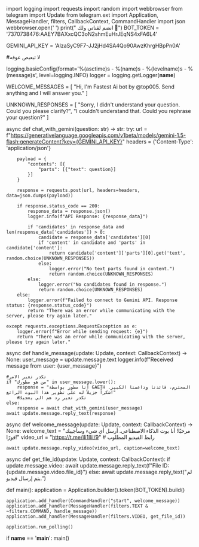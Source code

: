 import logging
import requests
import random
import webbrowser
from telegram import Update
from telegram.ext import Application, MessageHandler, filters, CallbackContext, CommandHandler
import json
webbrowser.open(' ')
print(" انضم لقناتي ولك 🙂")
BOT_TOKEN = '7370738476:AAEY7BAXxcQC3oN2shmEuHrJEqNS4xFA6L4'

GEMINI_API_KEY = 'AIzaSyC9F7-JJ2jHd4SA4Qo90AwzKhrgHBpPn0A'

#لا تبعبص عوفه 

logging.basicConfig(format='%(asctime)s - %(name)s - %(levelname)s - %(message)s',
                    level=logging.INFO)
logger = logging.getLogger(__name__)

WELCOME_MESSAGES = [
    "Hi, I'm Fastest Ai bot by @top005. Send anything and I will answer you."
]

UNKNOWN_RESPONSES = [
    "Sorry, I didn't understand your question. Could you please clarify?",
    "I couldn't understand that. Could you rephrase your question?"
]

async def chat_with_gemini(question: str) -> str:
    try:
        url = f"https://generativelanguage.googleapis.com/v1beta/models/gemini-1.5-flash:generateContent?key={GEMINI_API_KEY}"
        headers = {'Content-Type': 'application/json'}
        
        payload = {
            "contents": [{
                "parts": [{"text": question}]
            }]
        }

        response = requests.post(url, headers=headers, data=json.dumps(payload))

        if response.status_code == 200:
            response_data = response.json()
            logger.info(f"API Response: {response_data}")
            
            if 'candidates' in response_data and len(response_data['candidates']) > 0:
                candidate = response_data['candidates'][0]
                if 'content' in candidate and 'parts' in candidate['content']:
                    return candidate['content']['parts'][0].get('text', random.choice(UNKNOWN_RESPONSES))
                else:
                    logger.error("No text parts found in content.")
                    return random.choice(UNKNOWN_RESPONSES)
            else:
                logger.error("No candidates found in response.")
                return random.choice(UNKNOWN_RESPONSES)
        else:
            logger.error(f"Failed to connect to Gemini API. Response status: {response.status_code}")
            return "There was an error while communicating with the server, please try again later."

    except requests.exceptions.RequestException as e:
        logger.error(f"Error while sending request: {e}")
        return "There was an error while communicating with the server, please try again later."

async def handle_message(update: Update, context: CallbackContext) -> None:
    user_message = update.message.text
    logger.info(f"Received message from user: {user_message}")

    #تكدر تغير الامر
    if "من هو مطورك" in user_message.lower():
        response = "أنا مطور بواسطة GAETH المحترم، قائدنا وداعمنا الكبير. شكراً جزيلاً له على تطوير هذا البوت الرائع!"
        #تكدر تغير رد هم الي يعجبك
    else:
        response = await chat_with_gemini(user_message)
    await update.message.reply_text(response)

async def welcome_message(update: Update, context: CallbackContext) -> None:
    welcome_text = "مرحبًا! أنا بوت الذكاء الاصطناعي. أرسل أي شيء وسأجيبك فورًا!"
    video_url = "https://t.me/ili1llii/9"  # رابط الفيديو المطلوب


    await update.message.reply_video(video_url, caption=welcome_text)

async def get_file_id(update: Update, context: CallbackContext):
    if update.message.video:
        await update.message.reply_text(f"File ID: {update.message.video.file_id}")
    else:
        await update.message.reply_text("لم يتم إرسال فيديو.")

def main():
    application = Application.builder().token(BOT_TOKEN).build()

    
    application.add_handler(CommandHandler("start", welcome_message))
    application.add_handler(MessageHandler(filters.TEXT & ~filters.COMMAND, handle_message))
    application.add_handler(MessageHandler(filters.VIDEO, get_file_id))

    application.run_polling()

if __name__ == '__main__':
    main()

